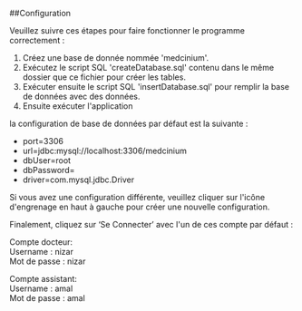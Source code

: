 ##Configuration

Veuillez suivre ces étapes pour faire fonctionner le programme correctement :

1. Créez une base de donnée nommée 'medcinium'.
2. Exécutez le script SQL 'createDatabase.sql' contenu dans le même dossier que ce fichier pour créer les tables.
3. Exécuter ensuite le script SQL 'insertDatabase.sql' pour remplir la base de données avec des données.
4. Ensuite exécuter l'application

la configuration de base de données par défaut est la suivante :  

*  port=3306  
*  url=jdbc\:mysql\://localhost\:3306/medcinium  
*  dbUser=root  
*  dbPassword=  
*  driver=com.mysql.jdbc.Driver  
  
  Si vous avez une configuration différente, veuillez cliquer sur l'icône d'engrenage en haut à gauche pour créer une nouvelle configuration.
  
   Finalement, cliquez sur ‘Se Connecter’ avec l'un de ces compte par défaut : 
 
 Compte docteur:   
   Username     : nizar    
   Mot de passe : nizar
   
 Compte assistant:   
   Username     : amal    
   Mot de passe : amal